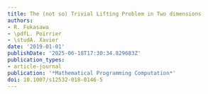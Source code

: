 ```yaml
---
title: The (not so) Trivial Lifting Problem in Two dimensions
authors:
- R. Fukasawa
- \pdfL. Poirrier
- \studA. Xavier
date: '2019-01-01'
publishDate: '2025-06-18T17:30:34.829683Z'
publication_types:
- article-journal
publication: '*Mathematical Programming Computation*'
doi: 10.1007/s12532-018-0146-5
---
```

